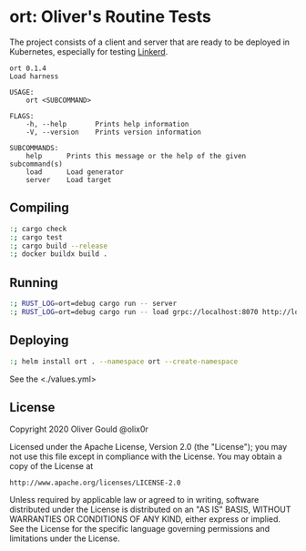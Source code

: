 # ort: Oliver's Routine Tests

The project consists of a client and server that are ready to be deployed in
Kubernetes, especially for testing [Linkerd](https://linkerd.io).

```
ort 0.1.4
Load harness

USAGE:
    ort <SUBCOMMAND>

FLAGS:
    -h, --help       Prints help information
    -V, --version    Prints version information

SUBCOMMANDS:
    help      Prints this message or the help of the given subcommand(s)
    load      Load generator
    server    Load target
```

## Compiling

```sh
:; cargo check
:; cargo test
:; cargo build --release
:; docker buildx build .
```

## Running

```sh
:; RUST_LOG=ort=debug cargo run -- server
:; RUST_LOG=ort=debug cargo run -- load grpc://localhost:8070 http://localhost:8080
```

## Deploying

```sh
:; helm install ort . --namespace ort --create-namespace
```

See the <./values.yml>

## License

Copyright 2020 Oliver Gould @olix0r

Licensed under the Apache License, Version 2.0 (the "License"); you may not
use this file except in compliance with the License. You may obtain a copy of
the License at

    http://www.apache.org/licenses/LICENSE-2.0

Unless required by applicable law or agreed to in writing, software
distributed under the License is distributed on an "AS IS" BASIS, WITHOUT
WARRANTIES OR CONDITIONS OF ANY KIND, either express or implied. See the
License for the specific language governing permissions and limitations under
the License.

